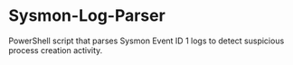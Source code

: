 # Sysmon-Log-Parser
PowerShell script that parses Sysmon Event ID 1 logs to detect suspicious process creation activity.
